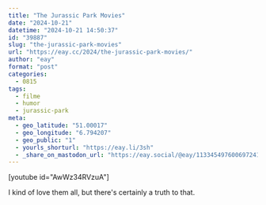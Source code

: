 ```yaml
---
title: "The Jurassic Park Movies"
date: "2024-10-21"
datetime: "2024-10-21 14:50:37"
id: "39887"
slug: "the-jurassic-park-movies"
url: "https://eay.cc/2024/the-jurassic-park-movies/"
author: "eay"
format: "post"
categories:
  - 0815
tags:
  - filme
  - humor
  - jurassic-park
meta:
  - geo_latitude: "51.00017"
  - geo_longitude: "6.794207"
  - geo_public: "1"
  - yourls_shorturl: "https://eay.li/3sh"
  - _share_on_mastodon_url: "https://eay.social/@eay/113345497600697241"
---
```


\[youtube id="AwWz34RVzuA"\]

I kind of love them all, but there's certainly a truth to that.
